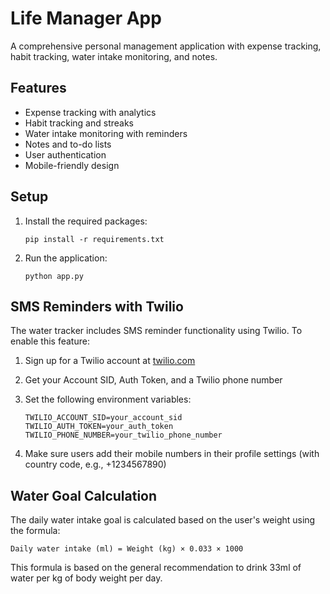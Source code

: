 # Life Manager App

A comprehensive personal management application with expense tracking, habit tracking, water intake monitoring, and notes.

## Features

- Expense tracking with analytics
- Habit tracking and streaks
- Water intake monitoring with reminders
- Notes and to-do lists
- User authentication
- Mobile-friendly design

## Setup

1. Install the required packages:
   ```
   pip install -r requirements.txt
   ```

2. Run the application:
   ```
   python app.py
   ```

## SMS Reminders with Twilio

The water tracker includes SMS reminder functionality using Twilio. To enable this feature:

1. Sign up for a Twilio account at [twilio.com](https://www.twilio.com)
2. Get your Account SID, Auth Token, and a Twilio phone number
3. Set the following environment variables:
   ```
   TWILIO_ACCOUNT_SID=your_account_sid
   TWILIO_AUTH_TOKEN=your_auth_token
   TWILIO_PHONE_NUMBER=your_twilio_phone_number
   ```

4. Make sure users add their mobile numbers in their profile settings (with country code, e.g., +1234567890)

## Water Goal Calculation

The daily water intake goal is calculated based on the user's weight using the formula:
```
Daily water intake (ml) = Weight (kg) × 0.033 × 1000
```

This formula is based on the general recommendation to drink 33ml of water per kg of body weight per day.
